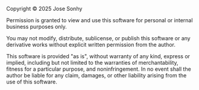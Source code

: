 Copyright © 2025 Jose Sonhy

Permission is granted to view and use this software for personal or internal business purposes only.

You may not modify, distribute, sublicense, or publish this software or any derivative works without explicit written permission from the author.

This software is provided "as is", without warranty of any kind, express or implied, including but not limited to the warranties of merchantability, fitness for a particular purpose, and noninfringement. In no event shall the author be liable for any claim, damages, or other liability arising from the use of this software.

